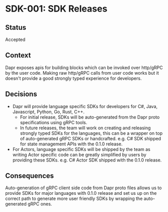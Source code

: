 # SDK-001: SDK Releases

## Status
Accepted

## Context
Dapr exposes apis for building blocks which can be invoked over http/gRPC by the user code. Making raw http/gRPC calls from user code works but it doesn't provide a good strongly typed experience for developers.

## Decisions

* Dapr will provide language specific SDKs for developers for C#, Java, Javascript, Python, Go, Rust, C++. 
  - For initial release, SDKs will be auto-generated from the Dapr proto specifications using gRPC tools.
  - In future releases, the team will work on creating and releasing strongly typed SDKs for the languages, this can be a wrapper on top of auto-generated gRPC SDKs or  handcrafted. e.g. C# SDK shipped for state management APIs with the 0.1.0 release.
* For Actors, language specific SDKs will be shipped by the team as writing Actor specific code can be greatly simplified by users by providing these SDKs. e.g. C# Actor SDK shipped with the 0.1.0 release.
  
## Consequences

Auto-generation of gRPC client side code from Dapr proto files allows us to provide SDKs for major languages with 0.1.0 release and set us up on the correct path to generate more user friendly SDKs by wrapping the auto-generated gRPC ones.

